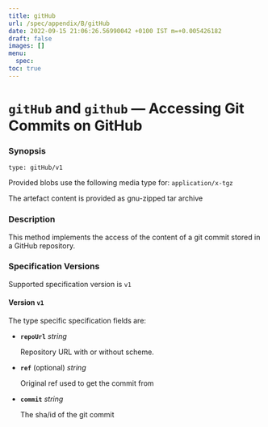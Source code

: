 ```yaml
---
title: gitHub
url: /spec/appendix/B/gitHub
date: 2022-09-15 21:06:26.56990042 +0100 IST m=+0.005426182
draft: false
images: []
menu:
  spec:
toc: true
---
```

# `gitHub` and `github`  &#8212; Accessing Git Commits on GitHub


### Synopsis

```
type: gitHub/v1
```

Provided blobs use the following media type for: `application/x-tgz`

The artefact content is provided as gnu-zipped tar archive

### Description

This method implements the access of the content of a git commit stored in a
GitHub repository.

### Specification Versions

Supported specification version is `v1`

#### Version `v1`

The type specific specification fields are:

- **`repoUrl`**  *string*

  Repository URL with or without scheme.

- **`ref`** (optional) *string*

  Original ref used to get the commit from

- **`commit`** *string*

  The sha/id of the git commit



